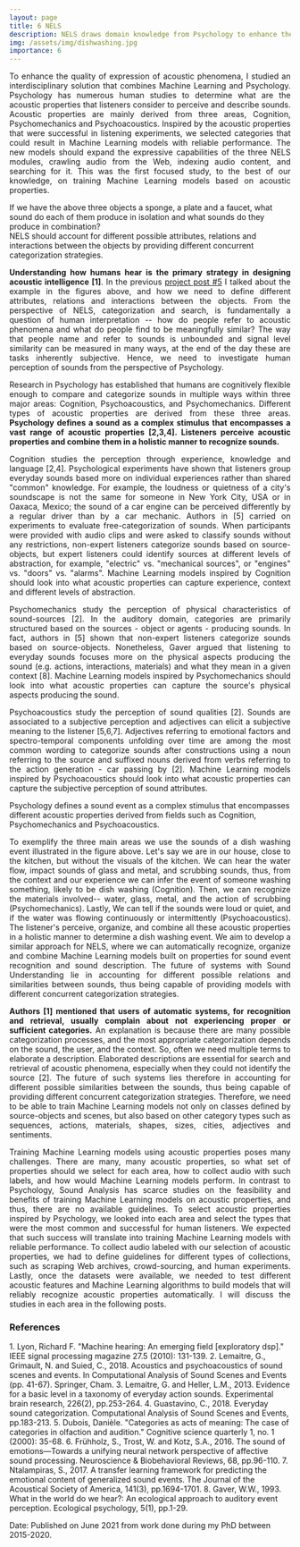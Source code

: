 ```yaml
---
layout: page
title: 6 NELS
description: NELS draws domain knowledge from Psychology to enhance the quality of expression of acoustic phenomena.
img: /assets/img/dishwashing.jpg
importance: 6
---
```


<p align="justify"> To enhance the quality of expression of acoustic phenomena, I studied an interdisciplinary solution that combines Machine Learning and Psychology. Psychology has numerous human studies to determine what are the acoustic properties that listeners consider to perceive and describe sounds. Acoustic properties are mainly derived from three areas, Cognition, Psychomechanics and Psychoacoustics. Inspired by the acoustic properties that were successful in listening experiments, we selected categories that could result in Machine Learning models with reliable performance. The new models should expand the expressive capabilities of the three NELS modules, crawling audio from the Web, indexing audio content, and searching for it. This was the first focused study, to the best of our knowledge, on training Machine Learning models based on acoustic properties. </p>

<div class="row">
    <div class="col-sm mt-3 mt-md-0">
        <img class="img-fluid rounded z-depth-1" src="{{ '/assets/img/lim_knowledge.png' | relative_url }}" alt="" title="example image"/>
    </div>
</div>    
<div class="caption">
    If we have the above three objects a sponge, a plate and a faucet, what sound do each of them produce in isolation and what sounds do they produce in combination?   
</div>

<div class="row">
    <div class="col-sm mt-3 mt-md-0">
        <img class="img-fluid rounded z-depth-1" src="{{ '/assets/img/dishwashing.jpg' | relative_url }}" alt="" title="example image"/>
    </div>
</div>    
<div class="caption">
    NELS should account for different possible attributes, relations and interactions between the objects by providing different concurrent categorization strategies.    
</div>

<p align="justify"><b>Understanding how humans hear is the primary strategy in designing acoustic intelligence [1]</b>. In the previous <a href="https://bmartin1.github.io/projects/5_project/"> project post #5</a> I talked about the example in the figures above, and how we need to define different attributes, relations and interactions between the objects. From the perspective of NELS, categorization and search, is fundamentally a question of human interpretation -- how do people refer to acoustic phenomena and what do people find to be meaningfully similar? The way that people name and refer to sounds is unbounded and signal level similarity can be measured in many ways, at the end of the day these are tasks inherently subjective. Hence, we need to investigate human perception of sounds from the perspective of Psychology. </p>

<p align="justify">Research in Psychology has established that humans are cognitively flexible enough to compare and categorize sounds in multiple ways within three major areas: Cognition, Psychoacoustics, and Psychomechanics. Different types of acoustic properties are derived from these three areas. <b> Psychology defines a sound as a complex stimulus that encompasses a vast range of acoustic properties [2,3,4]. Listeners perceive acoustic properties and combine them in a holistic manner to recognize sounds.</b> </p>

<p align="justify"> Cognition studies the perception through experience, knowledge and language [2,4]. Psychological experiments have shown that listeners group everyday sounds based more on individual experiences rather than shared "common" knowledge. For example, the loudness or quietness of a city's soundscape is not the same for someone in New York City, USA or in Oaxaca, Mexico; the sound of a car engine can be perceived differently by a regular driver than by a car mechanic. Authors in [5] carried on experiments to evaluate free-categorization of sounds. When participants were provided with audio clips and were asked to classify sounds without any restrictions, non-expert listeners categorize sounds based on source-objects, but expert listeners could identify sources at different levels of abstraction, for example, "electric" vs. "mechanical sources", or "engines" vs. "doors" vs. "alarms".  Machine Learning models inspired by Cognition should look into what acoustic properties can capture experience, context and different levels of abstraction.</p>

<p align="justify">Psychomechanics study the perception of physical characteristics of sound-sources [2]. In the auditory domain, categories are primarily structured based on the sources - object or agents - producing sounds. In fact, authors in [5] shown that non-expert listeners categorize sounds based on source-objects. Nonetheless, Gaver argued that listening to everyday sounds focuses more on the physical aspects producing the sound (e.g. actions, interactions, materials) and what they mean in a given context [8]. Machine Learning models inspired by Psychomechanics should look into what acoustic properties can capture the source's physical aspects producing the sound.</p>

<p align="justify">Psychoacoustics study the perception of sound qualities [2]. Sounds are associated to a subjective perception and adjectives can elicit a subjective meaning to the listener [5,6,7]. Adjectives referring to emotional factors and spectro-temporal components unfolding over time are among the most common wording to categorize sounds after constructions using a noun referring to the source and suffixed nouns derived from verbs referring to the action generation - car passing by [2]. Machine Learning models inspired by Psychoacoustics should look into what acoustic properties can capture the subjective perception of sound attributes.</p>

<div class="row">
    <div class="col-sm mt-3 mt-md-0">
        <img class="img-fluid rounded z-depth-1" src="{{ '/assets/img/interdisciplinary.png' | relative_url }}" alt="" title="example image"/>
    </div>
</div>    
<div class="caption">
    Psychology defines a sound event as a complex stimulus that encompasses different acoustic properties derived from fields such as Cognition, Psychomechanics and Psychoacoustics.
</div>

<p align="justify">To exemplify the three main areas we use the sounds of a dish washing event illustrated in the figure above. Let's say we are in our house, close to the kitchen, but without the visuals of the kitchen. We can hear the water flow, impact sounds of glass and metal, and scrubbing sounds, thus, from the context and our experience we can infer the event of someone washing something, likely to be dish washing (Cognition). Then, we can recognize the materials involved-- water, glass, metal, and the action of scrubbing (Psychomechanics). Lastly, We can tell if the sounds were loud or quiet, and if the water was flowing continuously or intermittently (Psychoacoustics). The listener's perceive, organize, and combine all these acoustic properties in a holistic manner to determine a dish washing event. We aim to develop a similar approach for NELS, where we can automatically recognize, organize and combine Machine Learning models built on properties for sound event recognition and sound description. The future of systems with Sound Understanding lie in accounting for different possible relations and similarities between sounds, thus being capable of providing models with different concurrent categorization strategies.</p>

<p align="justify"> <b>Authors [1] mentioned that users of automatic systems, for recognition and retrieval, usually complain about not experiencing proper or sufficient categories.</b> An explanation is because there are many possible categorization processes, and the most appropriate categorization depends on the sound, the user, and the context. So, often we need multiple terms to elaborate a description. Elaborated descriptions are essential for search and retrieval of acoustic phenomena, especially when they could not identify the source [2]. The future of such systems lies therefore in accounting for different possible similarities between the sounds, thus being capable of providing different concurrent categorization strategies. Therefore, we need to be able to train Machine Learning models not only on classes defined by source-objects and scenes, but also based on other category types such as sequences, actions, materials, shapes, sizes, cities, adjectives and sentiments.</p>

<p align="justify">Training Machine Learning models using acoustic properties poses many challenges. There are many, many acoustic properties, so what set of properties should we select for each area, how to collect audio with such labels, and how would Machine Learning models perform. In contrast to Psychology, Sound Analysis has scarce studies on the feasibility and benefits of training Machine Learning models on acoustic properties, and thus, there are no available guidelines. To select acoustic properties inspired by Psychology, we looked into each area and select the types that were the most common and successful for human listeners. We expected that such success will translate into training Machine Learning models with reliable performance. To collect audio labeled with our selection of acoustic properties, we had to define guidelines for different types of collections, such as scraping Web archives, crowd-sourcing, and human experiments. Lastly, once the datasets were available, we needed to test different acoustic features and Machine Learning algorithms to build models that will reliably recognize acoustic properties automatically. I will discuss the studies in each area in the following posts.</p>

<h3>References</h3>
1. Lyon, Richard F. "Machine hearing: An emerging field [exploratory dsp]." IEEE signal processing magazine 27.5 (2010): 131-139.
2. Lemaitre, G., Grimault, N. and Suied, C., 2018. Acoustics and psychoacoustics of sound scenes and events. In Computational Analysis of Sound Scenes and Events (pp. 41-67). Springer, Cham.
3. Lemaitre, G. and Heller, L.M., 2013. Evidence for a basic level in a taxonomy of everyday action sounds. Experimental brain research, 226(2), pp.253-264.
4. Guastavino, C., 2018. Everyday sound categorization. Computational Analysis of Sound Scenes and Events, pp.183-213.
5. Dubois, Danièle. "Categories as acts of meaning: The case of categories in olfaction and audition." Cognitive science quarterly 1, no. 1 (2000): 35-68.
6. Frühholz, S., Trost, W. and Kotz, S.A., 2016. The sound of emotions—Towards a unifying neural network perspective of affective sound processing. Neuroscience & Biobehavioral Reviews, 68, pp.96-110.
7. Ntalampiras, S., 2017. A transfer learning framework for predicting the emotional content of generalized sound events. The Journal of the Acoustical Society of America, 141(3), pp.1694-1701.
8. Gaver, W.W., 1993. What in the world do we hear?: An ecological approach to auditory event perception. Ecological psychology, 5(1), pp.1-29.

Date: Published on June 2021 from work done during my PhD between 2015-2020.


<!--
<div class="row">
    <div class="col-sm mt-3 mt-md-0">
        <img class="img-fluid rounded z-depth-1" src="{{ '/assets/img/1.jpg' | relative_url }}" alt="" title="example image"/>
    </div>
    <div class="col-sm mt-3 mt-md-0">
        <img class="img-fluid rounded z-depth-1" src="{{ '/assets/img/3.jpg' | relative_url }}" alt="" title="example image"/>
    </div>
    <div class="col-sm mt-3 mt-md-0">
        <img class="img-fluid rounded z-depth-1" src="{{ '/assets/img/5.jpg' | relative_url }}" alt="" title="example image"/>
    </div>
</div>
<div class="caption">
    Caption photos easily. On the left, a road goes through a tunnel. Middle, leaves artistically fall in a hipster photoshoot. Right, in another hipster photoshoot, a lumberjack grasps a handful of pine needles.
</div>
<div class="row">
    <div class="col-sm mt-3 mt-md-0">
        <img class="img-fluid rounded z-depth-1" src="{{ '/assets/img/5.jpg' | relative_url }}" alt="" title="example image"/>
    </div>
</div>
<div class="caption">
    This image can also have a caption. It's like magic.
</div>

You can also put regular text between your rows of images.
Say you wanted to write a little bit about your project before you posted the rest of the images.
You describe how you toiled, sweated, *bled* for your project, and then... you reveal it's glory in the next row of images.


<div class="row justify-content-sm-center">
    <div class="col-sm-8 mt-3 mt-md-0">
        <img class="img-fluid rounded z-depth-1" src="{{ '/assets/img/6.jpg' | relative_url }}" alt="" title="example image"/>
    </div>
    <div class="col-sm-4 mt-3 mt-md-0">
        <img class="img-fluid rounded z-depth-1" src="{{ '/assets/img/11.jpg' | relative_url }}" alt="" title="example image"/>
    </div>
</div>
<div class="caption">
    You can also have artistically styled 2/3 + 1/3 images, like these.
</div>


The code is simple.
Just wrap your images with `<div class="col-sm">` and place them inside `<div class="row">` (read more about the <a href="https://getbootstrap.com/docs/4.4/layout/grid/" target="_blank">Bootstrap Grid</a> system).
To make images responsive, add `img-fluid` class to each; for rounded corners and shadows use `rounded` and `z-depth-1` classes.
Here's the code for the last row of images above:

```html
<div class="row justify-content-sm-center">
    <div class="col-sm-8 mt-3 mt-md-0">
        <img class="img-fluid rounded z-depth-1" src="{{ '/assets/img/6.jpg' | relative_url }}" alt="" title="example image"/>
    </div>
    <div class="col-sm-4 mt-3 mt-md-0">
        <img class="img-fluid rounded z-depth-1" src="{{ '/assets/img/11.jpg' | relative_url }}" alt="" title="example image"/>
    </div>
</div>
```
-->
